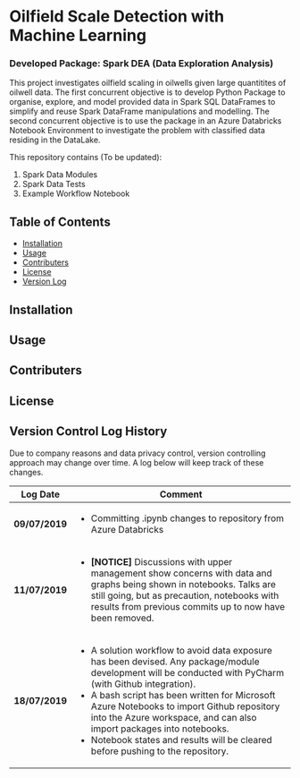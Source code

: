 # Oilfield Scale Detection with Machine Learning
### Developed Package: Spark DEA (Data Exploration Analysis)

This project investigates oilfield scaling in oilwells given large quantitites of oilwell data.
The first concurrent objective is to develop Python Package to organise, explore, and model 
provided data in Spark SQL DataFrames to simplify and reuse Spark DataFrame manipulations and modelling. 
The second concurrent objective is to use the package in an Azure Databricks Notebook Environment to investigate the problem 
with classified data residing in the DataLake.

This repository contains (To be updated):
1. Spark Data Modules
2. Spark Data Tests
3. Example Workflow Notebook


## Table of Contents

- [Installation](#installation)
- [Usage](#usage)
- [Contributers](#contributers)
- [License](#license)
- [Version Log](#version-control-log-history)

## Installation

## Usage

## Contributers

## License

## Version Control Log History

Due to company reasons and data privacy control, version controlling approach may change over time. 
A log below will keep track of these changes.



| Log Date  | Comment |
| ------------- | ------------- |
| **09/07/2019** | <ul><li>Committing .ipynb changes to repository from Azure Databricks</li></ul> |
| **11/07/2019** | <ul><li>**[NOTICE]** Discussions with upper management show concerns with data and graphs being shown in notebooks. Talks are still going, but as precaution, notebooks with results from previous commits up to now have been removed.</li></ul> |
| **18/07/2019** | <ul><li>A solution workflow to avoid data exposure has been devised. Any package/module development will be conducted with PyCharm (with Github integration). </li><li>A bash script has been written for Microsoft Azure Notebooks to import Github repository into the Azure workspace, and can also import packages into notebooks.</li><li>Notebook states and results will be cleared before pushing to the repository.</li></ul> |
